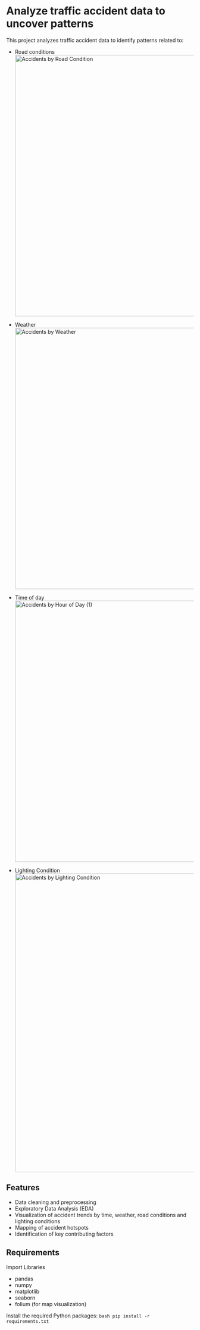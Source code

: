 # Analyze traffic accident data to uncover patterns
This project analyzes traffic accident data to identify patterns related to:
- Road conditions
  <img width="1400" height="700" alt="Accidents by Road Condition" src="https://github.com/user-attachments/assets/a7a04d6d-7efd-4e23-89da-b7f2b0a4812a" />

- Weather
  <img width="1400" height="700" alt="Accidents by Weather" src="https://github.com/user-attachments/assets/3ad1dfd9-8f85-4ce1-a1a4-89f512ad0709" />

- Time of day
  <img width="1400" height="700" alt="Accidents by Hour of Day (1)" src="https://github.com/user-attachments/assets/935c33a4-85ff-48de-98a8-f6a3b15634cb" />

- Lighting Condition
  <img width="800" height="800" alt="Accidents by Lighting Condition" src="https://github.com/user-attachments/assets/80b69b11-754d-47b9-9040-ecb963a8f99f" />

## Features
- Data cleaning and preprocessing
- Exploratory Data Analysis (EDA)
- Visualization of accident trends by time, weather, road conditions and lighting conditions
- Mapping of accident hotspots
- Identification of key contributing factors

## Requirements
Import Libraries
- pandas
- numpy
- matplotlib
- seaborn
- folium (for map visualization)

 Install the required Python packages:
    ```bash
    pip install -r requirements.txt
    ```
